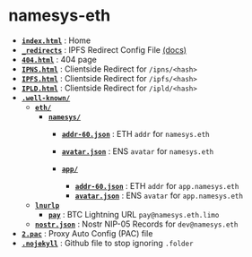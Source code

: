# namesys-eth 

- [**`index.html`**](./index.html) : Home
- [**`_redirects`**](./_redirects) : IPFS Redirect Config File [(docs)](https://docs.ipfs.tech/how-to/websites-on-ipfs/redirects-and-custom-404s/#how-to-set-up)
- [**`404.html`**](./404.html) : 404 page
- [**`IPNS.html`**](./ipns.html) : Clientside Redirect for `/ipns/<hash>`
- [**`IPFS.html`**](./ipfs.html) : Clientside Redirect for `/ipfs/<hash>`
- [**`IPLD.html`**](./ipld.html) : Clientside Redirect for `/ipld/<hash>`
- [**`.well-known/`**](.well-known)
    - [**`eth/`**](.well-known/eth)
        - [**`namesys/`**](.well-known/eth/namesys)
            - [**`addr-60.json`**](.well-known/eth/namesys/addr-60.json) : ETH `addr` for `namesys.eth`
            - [**`avatar.json`**](.well-known/eth/namesys/avatar.json) : ENS `avatar` for `namesys.eth`

            - [**`app/`**](.well-known/eth/namesys)
                - [**`addr-60.json`**](.well-known/eth/namesys/app/addr-60.json) : ETH `addr` for `app.namesys.eth`
                - [**`avatar.json`**](.well-known/eth/namesys/avatar.json) : ENS `avatar` for `app.namesys.eth`
    - [**`lnurlp`**](.well-known/lnurlp)
        - [**`pay`**](.well-known/lnurlp/pay) : BTC Lightning URL `pay@namesys.eth.limo`
    - [**`nostr.json`**](.well-known/nostr.json) : Nostr NIP-05 Records for `dev@namesys.eth`
- [**`2.pac`**](./2.pac) : Proxy Auto Config (PAC) file
- [**`.nojekyll`**](./.nojekyll) : Github file to stop ignoring `.folder`
